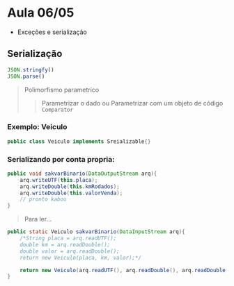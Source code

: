 # Aula 06/05

- Exceções e serialização
## Serialização
````javascript
JSON.stringfy()
JSON.parse()
`````

> Polimorfismo parametrico
>> Parametrizar o dado ou Parametrizar com um objeto de código ```Comparator```

### Exemplo: Veiculo
````java
public class Veiculo implements Sreializable{}
````

### Serializando por conta propria:
````java
public void sakvarBinario(DataOutputStream arq){
    arq.writeUTF(this.placa);
    arq.writeDouble(this.kmRodados);
    arq.writeDouble(this.valorVenda);
    // pronto kabou
}
````
> Para ler...
````java
public static Veiculo sakvarBinario(DataInputStream arq){
    /*String placa = arq.readUTF();
    double km = arq.readDouble();
    double valor = arq.readDouble();
    return new Veiculo(placa, km, valor);*/

    return new Veiculo(arq.readUTF(), arq.readDouble(), arq.readDouble());
}
````
